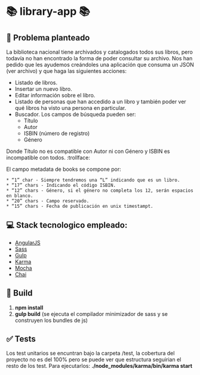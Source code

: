 # :books: library-app :books:

## :memo: Problema planteado

La biblioteca nacional tiene archivados y catalogados todos sus libros, pero todavía no han encontrado la forma de poder consultar su archivo. Nos han pedido que les ayudemos creándoles una aplicación que consuma un JSON (ver archivo) y que haga las siguientes acciones:

* Listado de libros.
* Insertar un nuevo libro.
* Editar información sobre el libro.
* Listado de personas que han accedido a un libro y también poder ver qué libros ha visto una persona en particular.
* Buscador. Los campos de búsqueda pueden ser:
    * Título
    * Autor
    * ISBIN (número de registro)
    * Género

Donde Título no es compatible con Autor ni con Género y ISBIN es incompatible con todos. :trollface:

El campo metadata de books se compone por:

    * “1” char - Siempre tendremos una “L” indicando que es un libro.
    * “17” chars - Indicando el código ISBIN.
    * “12” chars - Género, si el género no completa los 12, serán espacios en blanco.
    * “20” chars - Campo reservado.
    * “15” chars - Fecha de publicación en unix timestampt.

## :computer: Stack tecnologico empleado:
* [AngularJS](https://angularjs.org/)
* [Sass](http://sass-lang.com/)
* [Gulp](https://gulpjs.com/)
* [Karma](https://karma-runner.github.io/1.0/index.html)
* [Mocha](https://mochajs.org/")
* [Chai](http://chaijs.com/)

## :wrench: Build
1. **npm install**
2. **gulp build** (se ejecuta el compilador minimizador de sass y se construyen los bundles de js)

## :white_check_mark: Tests

Los test unitarios se encuntran bajo la carpeta /test, la cobertura del proyecto no es del 100% pero se puede ver que estructura seguirian el resto de los test. Para ejecutarlos:
**./node_modules/karma/bin/karma start**


